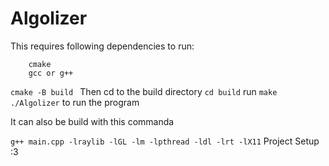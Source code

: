 # Algolizer
This requires following dependencies to run:
```raylib
    cmake
    gcc or g++
```

```cmake -B build ```
Then cd to the build directory
```cd build```
run ```make```
```./Algolizer``` to run the program

It can also be build with this commanda

```g++ main.cpp -lraylib -lGL -lm -lpthread -ldl -lrt -lX11```
Project Setup :3

